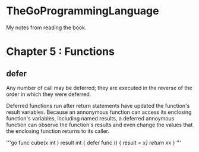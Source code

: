 # TheGoProgrammingLanguage

My notes from reading the book.

# Chapter 5 : Functions

## defer 
  Any number of call may be deferred; they are executed in the reverse of the order in which they were deferred.
  
  Deferred functions run after return statements have updated the function's result variables. Because an annonymous function can access its enclosing function's variables, including named results, a deferred annoymous function can observe the function's results and even change the values that the enclosing function returns to its caller.
  
  '''go
  func cube(x int ) result int {
   defer func () { result *= x}
   return x*x
  }
  '''
